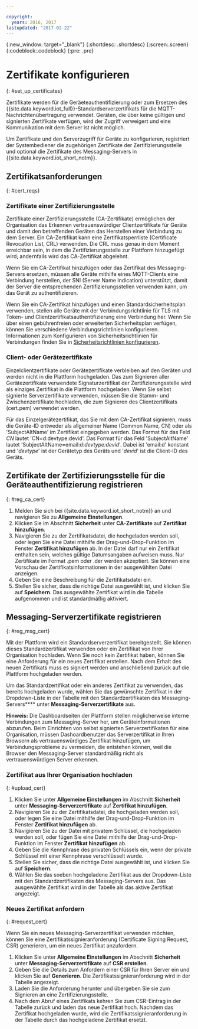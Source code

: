 ```yaml
---

copyright:
  years: 2016, 2017
lastupdated: "2017-02-22"
---
```


{:new_window: target="\_blank"}
{:shortdesc: .shortdesc}
{:screen:.screen}
{:codeblock:.codeblock}
{:pre: .pre}

# Zertifikate konfigurieren
{: #set_up_certificates}

Zertifikate werden für die Geräeteauthentifizierung oder zum Ersetzen des {{site.data.keyword.iot_full}}-Standardserverzertifikats für die MQTT-Nachrichtenübertragung verwendet. Geräten, die über keine gültigen und signierten Zertifikate verfügen, wird der Zugriff verweigert und eine Kommunikation mit dem Server ist nicht möglich.

Um Zertifikate und den Serverzugriff für Geräte zu konfigurieren, registriert der Systembediener die zugehörigen Zertifikate der Zertifizierungsstelle und optional die Zertifikate des Messaging-Servers in {{site.data.keyword.iot_short_notm}}.

## Zertifikatsanforderungen
{: #cert_reqs}

### Zertifikate einer Zertifizierungsstelle
Zertifikate einer Zertifizierungsstelle (CA-Zertifikate) ermöglichen der Organisation das Erkennen vertrauenswürdiger Clientzertifikate für Geräte und damit den betreffenden Geräten das Herstellen einer Verbindung zu dem Server. Ein CA-Zertifikat kann eine Zertifikatsperrliste (Certificate Revocation List, CRL) verwenden. Die CRL muss genau in dem Moment erreichbar sein, in dem die Zertifizierungsstelle zur Plattform hinzugefügt wird; andernfalls wird das CA-Zertifikat abgelehnt.

Wenn Sie ein CA-Zertifikat hinzufügen oder das Zertifikat des Messaging-Servers ersetzen, müssen alle Geräte mithilfe eines MQTT-Clients eine Verbindung herstellen, der SNI (Server Name Indication) unterstützt, damit der Server die entsprechenden Zertifizierungsstellen verwenden kann, um das Gerät zu authentifizieren.

Wenn Sie ein CA-Zertifikat hinzufügen und einen Standardsicherheitsplan verwenden, stellen alle Geräte mit der Verbindungsrichtlinie für TLS mit Token- und Clientzertifikatsauthentifizierung eine Verbindung her. Wenn Sie über einen gebührenfreien oder erweiterten Sicherheitsplan verfügen, können Sie verschiedene Verbindungsrichtlinien konfigurieren. Informationen zum Konfigurieren von Sicherheitsrichtlinien für Verbindungen finden Sie in [Sicherheitsrichtlinien konfigurieren](set_up_policies.html).

### Client- oder Gerätezertifikate
Einzelclientzertifikate oder Gerätezertifikate verbleiben auf den Geräten und werden nicht in die Plattform hochgeladen. Das zum Signieren aller Gerätezertifikate verwendete Signaturzertifikat der Zertifizierungsstelle wird als einziges Zertifikat in die Plattform hochgeladen. Wenn Sie selbst signierte Serverzertifikate verwenden, müssen Sie die Stamm- und Zwischenzertifikate hochladen, die zum Signieren des Clientzertifikats (cert.pem) verwendet werden.

Für das Einzelgerätezertifikat, das Sie mit dem CA-Zertifikat signieren, muss die Geräte-ID entweder als allgemeiner Name (Common Name, CN) oder als 'SubjectAltName' im Zertifikat eingegeben werden. Das Format für das Feld *CN* lautet 'CN=d:devtype:devid'. Das Format für das Feld 'SubjectAltName' lautet 'SubjectAltName=email:d:*devtype:devid*'. Dabei ist 'email:d' konstant und '*devtype*' ist der Gerätetyp des Geräts und '*devid*' ist die Client-ID des Geräts.

## Zertifikate der Zertifizierungsstelle für die Geräteauthentifizierung registrieren
{: #reg_ca_cert}

1. Melden Sie sich bei {{site.data.keyword.iot_short_notm}} an und navigieren Sie zu **Allgemeine Einstellungen**.
2. Klicken Sie im Abschnitt **Sicherheit** unter **CA-Zertifikate** auf **Zertifikat hinzufügen**.
3. Navigieren Sie zu der Zertifikatsdatei, die hochgeladen werden soll, oder legen Sie eine Datei mithilfe der Drag-und-Drop-Funktion im Fenster **Zertifikat hinzufügen** ab. In der Datei darf nur ein Zertifikat enthalten sein, welches gültige Datumsangaben aufweisen muss. Nur Zertifikate im Format .pem oder .der werden akzeptiert. Sie können eine Vorschau der Zertifikatsinformationen in der ausgewählten Datei anzeigen.
4. Geben Sie eine Beschreibung für die Zertifikatsdatei ein.
5. Stellen Sie sicher, dass die richtige Datei ausgewählt ist, und klicken Sie auf **Speichern**. Das ausgewählte Zertifikat wird in die Tabelle aufgenommen und ist standardmäßig aktiviert.

## Messaging-Serverzertifikate registrieren
{: #reg_msg_cert}

Mit der Plattform wird ein Standardserverzertifikat bereitgestellt. Sie können dieses Standardzertifikat verwenden oder ein Zertifikat von Ihrer Organisation hochladen. Wenn Sie noch kein Zertifikat haben, können Sie eine Anforderung für ein neues Zertifikat erstellen. Nach dem Erhalt des neuen Zertifikats muss es signiert werden und anschließend zurück auf die Plattform hochgeladen werden.

Um das Standardzertifikat oder ein anderes Zertifikat zu verwenden, das bereits hochgeladen wurde, wählen Sie das gewünschte Zertifikat in der Dropdown-Liste in der Tabelle mit den Standardzertifikaten des Messaging-Servers**** unter **Messaging-Serverzertifikate** aus.

**Hinweis:** Die Dashboardseiten der Plattform stellen möglicherweise interne Verbindungen zum Messaging-Server her, um Geräteinformationen abzurufen. Beim Einrichten von selbst signierten Serverzertifikaten für eine Organisation, müssen Dashoardbenutzer das Serverzertifikat in Ihren Browsern als vertrauenswürdiges Zertifikat hinzufügen, um Verbindungsprobleme zu vermeiden, die entstehen können, weil die Browser den Messaging-Server standardmäßig nicht als vertrauenswürdigen Server erkennen.

### Zertifikat aus Ihrer Organisation hochladen
{: #upload_cert}
1. Klicken Sie unter **Allgemeine Einstellungen** im Abschnitt **Sicherheit** unter **Messaging-Serverzertifikate** auf **Zertifikat hinzufügen**.
2. Navigieren Sie zu der Zertifikatsdatei, die hochgeladen werden soll, oder legen Sie eine Datei mithilfe der Drag-und-Drop-Funktion im Fenster **Zertifikat hinzufügen** ab.
3. Navigieren Sie zu der Datei mit privatem Schlüssel, die hochgeladen werden soll, oder fügen Sie eine Datei mithilfe der Drag-und-Drop-Funktion im Fenster **Zertifikat hinzufügen** ab.  
4. Geben Sie die Kennphrase des privaten Schlüssels ein, wenn der private Schlüssel mit einer Kennphrase verschlüsselt wurde.
5. Stellen Sie sicher, dass die richtige Datei ausgewählt ist, und klicken Sie auf **Speichern**.
6. Wählen Sie das soeben hochgeladene Zertifikat aus der Dropdown-Liste mit den Standardzertifikaten des Messaging-Servers aus. Das ausgewählte Zertifikat wird in der Tabelle als das aktive Zertifikat angezeigt.

### Neues Zertifikat anfordern
{: #request_cert}

Wenn Sie ein neues Messaging-Serverzertifikat verwenden möchten, können Sie eine Zertifikatssignieranforderung (Certificate Signing Request, CSR) generieren, um ein neues Zertifikat anzufordern.

 1. Klicken Sie unter **Allgemeine Einstellungen** im Abschnitt **Sicherheit** unter **Messaging-Serverzertifikate** auf **CSR erstellen**.
 2. Geben Sie die Details zum Anfordern einer CSR für Ihren Server ein und klicken Sie auf **Generieren**. Die Zertifikatssignieranforderung wird in der Tabelle angezeigt.
 3. Laden Sie die Anforderung herunter und übergeben Sie sie zum Signieren an eine Zertifizierungsstelle.
 4. Nach dem Abruf eines Zertifikats kehren Sie zum CSR-Eintrag in der Tabelle zurück und laden das neue Zertifikat hoch. Nachdem das Zertifikat hochgeladen wurde, wird die Zertifikatssignieranforderung in der Tabelle durch das hochgeladene Zertifikat ersetzt.
